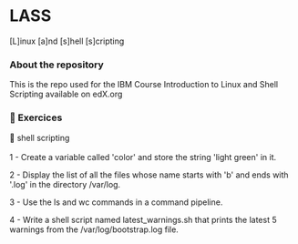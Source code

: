 # LASS
[L]inux [a]nd [s]hell [s]cripting

### About the repository
This is the repo used for the IBM Course Introduction to Linux and Shell Scripting available on edX.org

### 📒 Exercices 
🐚 shell scripting
<br>
<br>
1 - Create a variable called 'color' and store the string 'light green' in it.

2 - Display the list of all the files whose name starts with 'b' and ends with '.log' in the directory /var/log.

3 - Use the ls and wc commands in a command pipeline.

4 - Write a shell script named latest_warnings.sh that prints the latest 5 warnings from the /var/log/bootstrap.log file.

